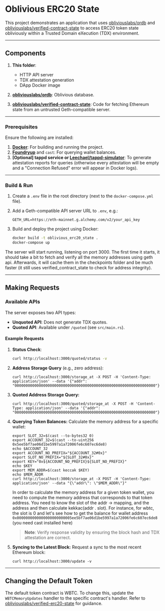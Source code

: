 # Oblivious ERC20 State

This project demonstrates an application that uses [obliviouslabs/ordb](https://github.com/obliviouslabs/ordb) and [obliviouslabs/verified-contract-state](https://github.com/obliviouslabs/verified_contract_state) to access ERC20 token state obliviously within a Trusted Domain eXecution (TDX) environment.

---

## Components

1. **This folder**: 
   - HTTP API server
   - TDX attestation generation
   - DApp Docker image

2. **[obliviouslabs/ordb](https://github.com/obliviouslabs/ordb)**: Oblivious database.

3. **[obliviouslabs/verified-contract-state](https://github.com/obliviouslabs/verified_contract_state)**: Code for fetching Ethereum state from an untrusted Geth-compatible server.

---
### Prerequisites

Ensure the following are installed:

1. **[Docker](https://www.docker.com/)**: For building and running the project.
2. **[Foundryup](https://book.getfoundry.sh/getting-started/installation)** and `cast`: For querying wallet balances.
3. **[Optional] tappd service or [Leechael/tappd-simulator](https://github.com/Leechael/tappd-simulator)**: To generate attestation reports for queries (otherwise every attestation will be empty and a "Connection Refused" error will appear in Docker logs).

---

### Build & Run

1. Create a `.env` file in the root directory (next to the `docker-compose.yml` file).

2. Add a Geth-compatible API server URL to `.env`, e.g.:
   ```env
   GETH_URL=https://eth-mainnet.g.alchemy.com/v2/your_api_key
3. Build and deploy the project using Docker:
   ```bash
   docker build -t oblivious_erc20_state .
   docker-compose up
The server will start running, listening on port 3000. 
The first time it starts, it should take a bit to fetch and verify all the memory addresses using geth api. Afterwards, it will cache them in the checkpoints folder and be much faster (it still uses verified_contract_state to check for address integrity).

---

## Making Requests

### Available APIs

The server exposes two API types:
- **Unquoted API**: Does not generate TDX quotes.
- **Quoted API**: Available under `/quoted` (see `src/main.rs`).

#### Example Requests

1. **Status Check**:
   ```bash
   curl http://localhost:3000/quoted/status -v
2.  **Address Storage Query** (e.g., zero address):
    ```
    curl http://localhost:3000/storage_at -X POST -H 'Content-Type: application/json' --data '{"addr": "0000000000000000000000000000000000000000000000000000000000000000"}'
3. **Quoted Address Storage Query:**
    ```
    curl http://localhost:3000/quoted/storage_at -X POST -H 'Content-Type: application/json' --data '{"addr": "0000000000000000000000000000000000000000000000000000000000000000"}'
4. **Querying Token Balances:** Calculate the memory address for a specific wallet:
      ```
      export SLOT_32=$(cast --to-bytes32 0)
      export ACCOUNT_32=$(cast --to-uint256 0x5ee5bf7ae06d1be5997a1a72006fe6c607ec6de8)
      echo $ACCOUNT_32
      export ACCOUNT_NO_PREFIX="${ACCOUNT_32#0x}"
      export SLOT_NO_PREFIX="${SLOT_32#0x}"
      export KEY="0x${ACCOUNT_NO_PREFIX}${SLOT_NO_PREFIX}"
      echo $KEY
      export MEM_ADDR=$(cast keccak $KEY)
      echo $MEM_ADDR
      curl http://localhost:3000/storage_at -X POST -H 'Content-Type: application/json' --data "{\"addr\": \"$MEM_ADDR\"}"
    ```
    In order to calculate the memory address for a given token wallet, you need to compute the memory address that corresponds to that token address. You need to know the slot of the addr -> mapping, and the address and then calculate kekkac(addr . slot). For instance, for wbtc, the slot is 0 and let's see how to get the balance for wallet address `0x0000000000000000000000005ee5bf7ae06d1be5997a1a72006fe6c607ec6de8` (you need cast installed here)
     >**Note**: Verify response validity by ensuring the block hash and TDX attestation are correct.
    
5. **Syncing to the Latest Block:** Request a sync to the most recent Ethereum block:
    ```
    curl http://localhost:3000/update -v
---
## Changing the Default Token
The default token contract is WBTC. To change this, update the `WBTCMemoryUpdates` handler to the specific contract's handler. Refer to [obliviouslabs/verified-erc20-state](https://github.com/obliviouslabs/verified_contract_state) for guidance.
